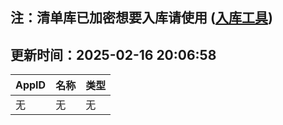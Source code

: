 ## 注：清单库已加密想要入库请使用 ([入库工具](https://github.com/BlankTMing/ManifestAutoUpdate/releases))

## 更新时间：2025-02-16 20:06:58
| AppID | 名称 | 类型  |
| :-------------------- | :----------------------------- | :----------- |
| 无 | 无 | 无 |

